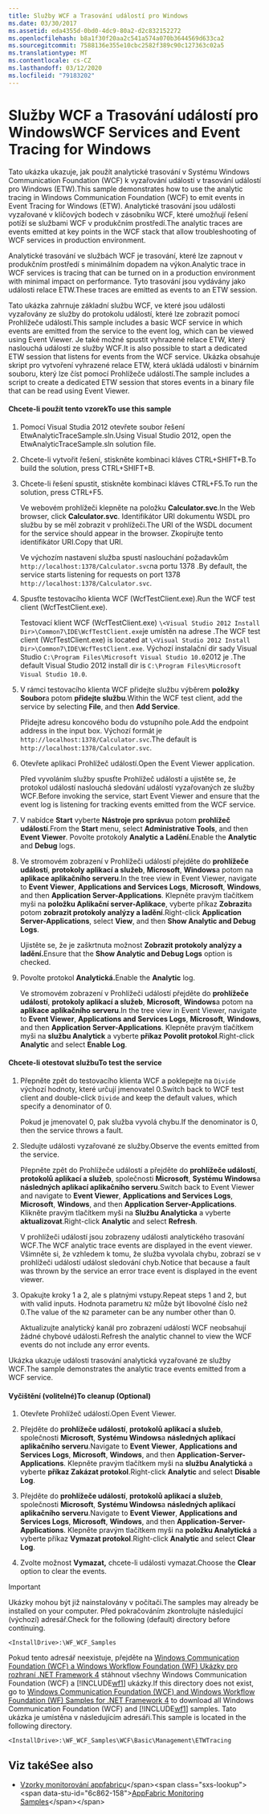 ```yaml
---
title: Služby WCF a Trasování událostí pro Windows
ms.date: 03/30/2017
ms.assetid: eda4355d-0bd0-4dc9-80a2-d2c832152272
ms.openlocfilehash: b8a1f30f20aa2c541a574a070b3644569d633ca2
ms.sourcegitcommit: 7588136e355e10cbc2582f389c90c127363c02a5
ms.translationtype: MT
ms.contentlocale: cs-CZ
ms.lasthandoff: 03/12/2020
ms.locfileid: "79183202"
---
```

# <a name="wcf-services-and-event-tracing-for-windows"></a><span data-ttu-id="6c862-102">Služby WCF a Trasování událostí pro Windows</span><span class="sxs-lookup"><span data-stu-id="6c862-102">WCF Services and Event Tracing for Windows</span></span>
<span data-ttu-id="6c862-103">Tato ukázka ukazuje, jak použít analytické trasování v Systému Windows Communication Foundation (WCF) k vyzařování událostí v trasování událostí pro Windows (ETW).</span><span class="sxs-lookup"><span data-stu-id="6c862-103">This sample demonstrates how to use the analytic tracing in Windows Communication Foundation (WCF) to emit events in Event Tracing for Windows (ETW).</span></span> <span data-ttu-id="6c862-104">Analytické trasování jsou události vyzařované v klíčových bodech v zásobníku WCF, které umožňují řešení potíží se službami WCF v produkčním prostředí.</span><span class="sxs-lookup"><span data-stu-id="6c862-104">The analytic traces are events emitted at key points in the WCF stack that allow troubleshooting of WCF services in production environment.</span></span>

 <span data-ttu-id="6c862-105">Analytické trasování ve službách WCF je trasování, které lze zapnout v produkčním prostředí s minimálním dopadem na výkon.</span><span class="sxs-lookup"><span data-stu-id="6c862-105">Analytic trace in WCF services is tracing that can be turned on in a production environment with minimal impact on performance.</span></span> <span data-ttu-id="6c862-106">Tyto trasování jsou vydávány jako události relace ETW.</span><span class="sxs-lookup"><span data-stu-id="6c862-106">These traces are emitted as events to an ETW session.</span></span>

 <span data-ttu-id="6c862-107">Tato ukázka zahrnuje základní službu WCF, ve které jsou události vyzařovány ze služby do protokolu událostí, které lze zobrazit pomocí Prohlížeče událostí.</span><span class="sxs-lookup"><span data-stu-id="6c862-107">This sample includes a basic WCF service in which events are emitted from the service to the event log, which can be viewed using Event Viewer.</span></span> <span data-ttu-id="6c862-108">Je také možné spustit vyhrazené relace ETW, který naslouchá události ze služby WCF.</span><span class="sxs-lookup"><span data-stu-id="6c862-108">It is also possible to start a dedicated ETW session that listens for events from the WCF service.</span></span> <span data-ttu-id="6c862-109">Ukázka obsahuje skript pro vytvoření vyhrazené relace ETW, která ukládá události v binárním souboru, který lze číst pomocí Prohlížeče událostí.</span><span class="sxs-lookup"><span data-stu-id="6c862-109">The sample includes a script to create a dedicated ETW session that stores events in a binary file that can be read using Event Viewer.</span></span>

#### <a name="to-use-this-sample"></a><span data-ttu-id="6c862-110">Chcete-li použít tento vzorek</span><span class="sxs-lookup"><span data-stu-id="6c862-110">To use this sample</span></span>

1. <span data-ttu-id="6c862-111">Pomocí Visual Studia 2012 otevřete soubor řešení EtwAnalyticTraceSample.sln.</span><span class="sxs-lookup"><span data-stu-id="6c862-111">Using Visual Studio 2012, open the EtwAnalyticTraceSample.sln solution file.</span></span>

2. <span data-ttu-id="6c862-112">Chcete-li vytvořit řešení, stiskněte kombinaci kláves CTRL+SHIFT+B.</span><span class="sxs-lookup"><span data-stu-id="6c862-112">To build the solution, press CTRL+SHIFT+B.</span></span>

3. <span data-ttu-id="6c862-113">Chcete-li řešení spustit, stiskněte kombinaci kláves CTRL+F5.</span><span class="sxs-lookup"><span data-stu-id="6c862-113">To run the solution, press CTRL+F5.</span></span>

     <span data-ttu-id="6c862-114">Ve webovém prohlížeči klepněte na položku **Calculator.svc**.</span><span class="sxs-lookup"><span data-stu-id="6c862-114">In the Web browser, click **Calculator.svc**.</span></span> <span data-ttu-id="6c862-115">Identifikátor URI dokumentu WSDL pro službu by se měl zobrazit v prohlížeči.</span><span class="sxs-lookup"><span data-stu-id="6c862-115">The URI of the WSDL document for the service should appear in the browser.</span></span> <span data-ttu-id="6c862-116">Zkopírujte tento identifikátor URI.</span><span class="sxs-lookup"><span data-stu-id="6c862-116">Copy that URI.</span></span>

     <span data-ttu-id="6c862-117">Ve výchozím nastavení služba spustí naslouchání požadavkům `http://localhost:1378/Calculator.svc`na portu 1378 .</span><span class="sxs-lookup"><span data-stu-id="6c862-117">By default, the service starts listening for requests on port 1378 `http://localhost:1378/Calculator.svc`.</span></span>

4. <span data-ttu-id="6c862-118">Spusťte testovacího klienta WCF (WcfTestClient.exe).</span><span class="sxs-lookup"><span data-stu-id="6c862-118">Run the WCF test client (WcfTestClient.exe).</span></span>

     <span data-ttu-id="6c862-119">Testovací klient WCF (WcfTestClient.exe) `\<Visual Studio 2012 Install Dir>\Common7\IDE\WcfTestClient.exe`je umístěn na adrese .</span><span class="sxs-lookup"><span data-stu-id="6c862-119">The WCF test client (WcfTestClient.exe) is located at `\<Visual Studio 2012 Install Dir>\Common7\IDE\WcfTestClient.exe`.</span></span>  <span data-ttu-id="6c862-120">Výchozí instalační dir sady Visual Studio `C:\Program Files\Microsoft Visual Studio 10.0`2012 je .</span><span class="sxs-lookup"><span data-stu-id="6c862-120">The default Visual Studio 2012 install dir is `C:\Program Files\Microsoft Visual Studio 10.0`.</span></span>

5. <span data-ttu-id="6c862-121">V rámci testovacího klienta WCF přidejte službu výběrem **položky Soubor**a potom **přidejte službu**.</span><span class="sxs-lookup"><span data-stu-id="6c862-121">Within the WCF test client, add the service by selecting **File**, and then **Add Service**.</span></span>

     <span data-ttu-id="6c862-122">Přidejte adresu koncového bodu do vstupního pole.</span><span class="sxs-lookup"><span data-stu-id="6c862-122">Add the endpoint address in the input box.</span></span> <span data-ttu-id="6c862-123">Výchozí formát je `http://localhost:1378/Calculator.svc`.</span><span class="sxs-lookup"><span data-stu-id="6c862-123">The default is `http://localhost:1378/Calculator.svc`.</span></span>

6. <span data-ttu-id="6c862-124">Otevřete aplikaci Prohlížeč událostí.</span><span class="sxs-lookup"><span data-stu-id="6c862-124">Open the Event Viewer application.</span></span>

     <span data-ttu-id="6c862-125">Před vyvoláním služby spusťte Prohlížeč událostí a ujistěte se, že protokol událostí naslouchá sledování událostí vyzařovaných ze služby WCF.</span><span class="sxs-lookup"><span data-stu-id="6c862-125">Before invoking the service, start Event Viewer and ensure that the event log is listening for tracking events emitted from the WCF service.</span></span>

7. <span data-ttu-id="6c862-126">V nabídce **Start** vyberte **Nástroje pro správu**a potom **prohlížeč událostí**.</span><span class="sxs-lookup"><span data-stu-id="6c862-126">From the **Start** menu, select **Administrative Tools**, and then **Event Viewer**.</span></span>  <span data-ttu-id="6c862-127">Povolte protokoly **Analytic a** **Ladění.**</span><span class="sxs-lookup"><span data-stu-id="6c862-127">Enable the **Analytic** and **Debug** logs.</span></span>

8. <span data-ttu-id="6c862-128">Ve stromovém zobrazení v Prohlížeči událostí přejděte do **prohlížeče událostí**, **protokoly aplikací a služeb**, **Microsoft**, **Windows**a potom na **aplikace aplikačního serveru**.</span><span class="sxs-lookup"><span data-stu-id="6c862-128">In the tree view in Event Viewer, navigate to **Event Viewer**, **Applications and Services Logs**, **Microsoft**, **Windows**, and then **Application Server-Applications**.</span></span> <span data-ttu-id="6c862-129">Klepněte pravým tlačítkem myši na **položku Aplikační server-Aplikace**, vyberte příkaz **Zobrazit**a potom **zobrazit protokoly analýzy a ladění**.</span><span class="sxs-lookup"><span data-stu-id="6c862-129">Right-click **Application Server-Applications**, select **View**, and then **Show Analytic and Debug Logs**.</span></span>

     <span data-ttu-id="6c862-130">Ujistěte se, že je zaškrtnuta možnost **Zobrazit protokoly analýzy a ladění.**</span><span class="sxs-lookup"><span data-stu-id="6c862-130">Ensure that the **Show Analytic and Debug Logs** option is checked.</span></span>

9. <span data-ttu-id="6c862-131">Povolte protokol **Analytická.**</span><span class="sxs-lookup"><span data-stu-id="6c862-131">Enable the **Analytic** log.</span></span>

     <span data-ttu-id="6c862-132">Ve stromovém zobrazení v Prohlížeči událostí přejděte do **prohlížeče událostí**, **protokoly aplikací a služeb**, **Microsoft**, **Windows**a potom na **aplikace aplikačního serveru**.</span><span class="sxs-lookup"><span data-stu-id="6c862-132">In the tree view in Event Viewer, navigate to **Event Viewer**, **Applications and Services Logs**, **Microsoft**, **Windows**, and then **Application Server-Applications**.</span></span> <span data-ttu-id="6c862-133">Klepněte pravým tlačítkem myši na **službu Analytick** a vyberte **příkaz Povolit protokol**.</span><span class="sxs-lookup"><span data-stu-id="6c862-133">Right-click **Analytic** and select **Enable Log**.</span></span>

#### <a name="to-test-the-service"></a><span data-ttu-id="6c862-134">Chcete-li otestovat službu</span><span class="sxs-lookup"><span data-stu-id="6c862-134">To test the service</span></span>

1. <span data-ttu-id="6c862-135">Přepněte zpět do testovacího klienta WCF a poklepejte na `Divide` výchozí hodnoty, které určují jmenovatel 0.</span><span class="sxs-lookup"><span data-stu-id="6c862-135">Switch back to WCF test client and double-click `Divide` and keep the default values, which specify a denominator of 0.</span></span>

     <span data-ttu-id="6c862-136">Pokud je jmenovatel 0, pak služba vyvolá chybu.</span><span class="sxs-lookup"><span data-stu-id="6c862-136">If the denominator is 0, then the service throws a fault.</span></span>

2. <span data-ttu-id="6c862-137">Sledujte události vyzařované ze služby.</span><span class="sxs-lookup"><span data-stu-id="6c862-137">Observe the events emitted from the service.</span></span>

     <span data-ttu-id="6c862-138">Přepněte zpět do Prohlížeče událostí a přejděte do **prohlížeče událostí**, **protokolů aplikací a služeb**, společnosti **Microsoft**, **Systému Windows**a **následných aplikací aplikačního serveru**.</span><span class="sxs-lookup"><span data-stu-id="6c862-138">Switch back to Event Viewer and navigate to **Event Viewer**, **Applications and Services Logs**, **Microsoft**, **Windows**, and then **Application Server-Applications**.</span></span> <span data-ttu-id="6c862-139">Klikněte pravým tlačítkem myši na **Službu Analyticka** a vyberte **aktualizovat**.</span><span class="sxs-lookup"><span data-stu-id="6c862-139">Right-click **Analytic** and select **Refresh**.</span></span>

     <span data-ttu-id="6c862-140">V prohlížeči událostí jsou zobrazeny události analytického trasování WCF.</span><span class="sxs-lookup"><span data-stu-id="6c862-140">The WCF analytic trace events are displayed in the event viewer.</span></span> <span data-ttu-id="6c862-141">Všimněte si, že vzhledem k tomu, že služba vyvolala chybu, zobrazí se v prohlížeči událostí událost sledování chyb.</span><span class="sxs-lookup"><span data-stu-id="6c862-141">Notice that because a fault was thrown by the service an error trace event is displayed in the event viewer.</span></span>

3. <span data-ttu-id="6c862-142">Opakujte kroky 1 a 2, ale s platnými vstupy.</span><span class="sxs-lookup"><span data-stu-id="6c862-142">Repeat steps 1 and 2, but with valid inputs.</span></span> <span data-ttu-id="6c862-143">Hodnota parametru `N2` může být libovolné číslo než 0.</span><span class="sxs-lookup"><span data-stu-id="6c862-143">The value of the `N2` parameter can be any number other than 0.</span></span>

     <span data-ttu-id="6c862-144">Aktualizujte analytický kanál pro zobrazení událostí WCF neobsahují žádné chybové události.</span><span class="sxs-lookup"><span data-stu-id="6c862-144">Refresh the analytic channel to view the WCF events do not include any error events.</span></span>

 <span data-ttu-id="6c862-145">Ukázka ukazuje události trasování analytická vyzařované ze služby WCF.</span><span class="sxs-lookup"><span data-stu-id="6c862-145">The sample demonstrates the analytic trace events emitted from a WCF service.</span></span>

#### <a name="to-cleanup-optional"></a><span data-ttu-id="6c862-146">Vyčištění (volitelné)</span><span class="sxs-lookup"><span data-stu-id="6c862-146">To cleanup (Optional)</span></span>

1. <span data-ttu-id="6c862-147">Otevřete Prohlížeč událostí.</span><span class="sxs-lookup"><span data-stu-id="6c862-147">Open Event Viewer.</span></span>

2. <span data-ttu-id="6c862-148">Přejděte do **prohlížeče událostí**, **protokolů aplikací a služeb**, společnosti **Microsoft**, **Systému Windows**a **následných aplikací aplikačního serveru**.</span><span class="sxs-lookup"><span data-stu-id="6c862-148">Navigate to **Event Viewer**, **Applications and Services Logs**, **Microsoft**, **Windows**, and then **Application-Server-Applications**.</span></span> <span data-ttu-id="6c862-149">Klepněte pravým tlačítkem myši na **službu Analytická** a vyberte **příkaz Zakázat protokol**.</span><span class="sxs-lookup"><span data-stu-id="6c862-149">Right-click **Analytic** and select **Disable Log**.</span></span>

3. <span data-ttu-id="6c862-150">Přejděte do **prohlížeče událostí**, **protokolů aplikací a služeb**, společnosti **Microsoft**, **Systému Windows**a **následných aplikací aplikačního serveru**.</span><span class="sxs-lookup"><span data-stu-id="6c862-150">Navigate to **Event Viewer**, **Applications and Services Logs**, **Microsoft**, **Windows**, and then **Application-Server-Applications**.</span></span> <span data-ttu-id="6c862-151">Klepněte pravým tlačítkem myši na **položku Analytická** a vyberte příkaz **Vymazat protokol**.</span><span class="sxs-lookup"><span data-stu-id="6c862-151">Right-click **Analytic** and select **Clear Log**.</span></span>

4. <span data-ttu-id="6c862-152">Zvolte možnost **Vymazat,** chcete-li události vymazat.</span><span class="sxs-lookup"><span data-stu-id="6c862-152">Choose the **Clear** option to clear the events.</span></span>

> [!IMPORTANT]
> <span data-ttu-id="6c862-153">Ukázky mohou být již nainstalovány v počítači.</span><span class="sxs-lookup"><span data-stu-id="6c862-153">The samples may already be installed on your computer.</span></span> <span data-ttu-id="6c862-154">Před pokračováním zkontrolujte následující (výchozí) adresář.</span><span class="sxs-lookup"><span data-stu-id="6c862-154">Check for the following (default) directory before continuing.</span></span>  
>
> `<InstallDrive>:\WF_WCF_Samples`  
>
> <span data-ttu-id="6c862-155">Pokud tento adresář neexistuje, přejděte na [Windows Communication Foundation (WCF) a Windows Workflow Foundation (WF) Ukázky pro rozhraní .NET Framework 4](https://www.microsoft.com/download/details.aspx?id=21459) stáhnout všechny Windows Communication Foundation (WCF) a [!INCLUDE[wf1](../../../../includes/wf1-md.md)] ukázky.</span><span class="sxs-lookup"><span data-stu-id="6c862-155">If this directory does not exist, go to [Windows Communication Foundation (WCF) and Windows Workflow Foundation (WF) Samples for .NET Framework 4](https://www.microsoft.com/download/details.aspx?id=21459) to download all Windows Communication Foundation (WCF) and [!INCLUDE[wf1](../../../../includes/wf1-md.md)] samples.</span></span> <span data-ttu-id="6c862-156">Tato ukázka je umístěna v následujícím adresáři.</span><span class="sxs-lookup"><span data-stu-id="6c862-156">This sample is located in the following directory.</span></span>  
>
> `<InstallDrive>:\WF_WCF_Samples\WCF\Basic\Management\ETWTracing`  
  
## <a name="see-also"></a><span data-ttu-id="6c862-157">Viz také</span><span class="sxs-lookup"><span data-stu-id="6c862-157">See also</span></span>

- <span data-ttu-id="6c862-158">[Vzorky monitorování appfabricu](https://docs.microsoft.com/previous-versions/appfabric/ff383407(v=azure.10))</span><span class="sxs-lookup"><span data-stu-id="6c862-158">[AppFabric Monitoring Samples](https://docs.microsoft.com/previous-versions/appfabric/ff383407(v=azure.10))</span></span>

